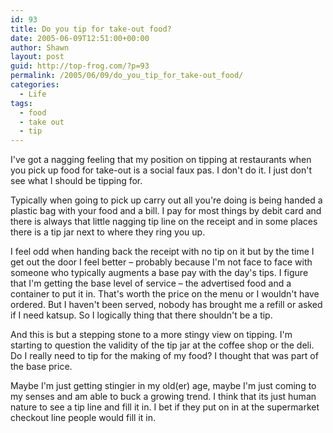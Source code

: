 ```yaml
---
id: 93
title: Do you tip for take-out food?
date: 2005-06-09T12:51:00+00:00
author: Shawn
layout: post
guid: http://top-frog.com/?p=93
permalink: /2005/06/09/do_you_tip_for_take-out_food/
categories:
  - Life
tags:
  - food
  - take out
  - tip
---
```

I've got a nagging feeling that my position on tipping at restaurants when you pick up food for take-out is a social faux pas. I don't do it. I just don't see what I should be tipping for.

Typically when going to pick up carry out all you're doing is being handed a plastic bag with your food and a bill. I pay for most things by debit card and there is always that little nagging tip line on the receipt and in some places there is a tip jar next to where they ring you up.



I feel odd when handing back the receipt with no tip on it but by the time I get out the door I feel better – probably because I'm not face to face with someone who typically augments a base pay with the day's tips. I figure that I'm getting the base level of service – the advertised food and a container to put it in. That's worth the price on the menu or I wouldn't have ordered. But I haven't been served, nobody has brought me a refill or asked if I need katsup. So I logically thing that there shouldn't be a tip.

And this is but a stepping stone to a more stingy view on tipping. I'm starting to question the validity of the tip jar at the coffee shop or the deli. Do I really need to tip for the making of my food? I thought that was part of the base price. 

Maybe I'm just getting stingier in my old(er) age, maybe I'm just coming to my senses and am able to buck a growing trend. I think that its just human nature to see a tip line and fill it in. I bet if they put on in at the supermarket checkout line people would fill it in.